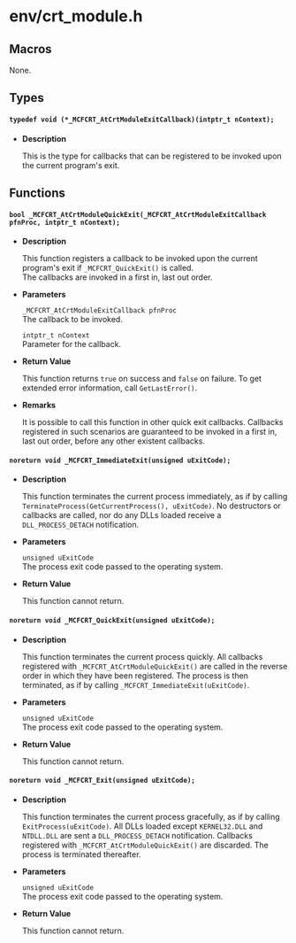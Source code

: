 # env/crt_module.h

## Macros

None.

## Types

#### `typedef void (*_MCFCRT_AtCrtModuleExitCallback)(intptr_t nContext);`

* **Description**

    This is the type for callbacks that can be registered to be invoked upon the current program's exit.

## Functions

#### `bool _MCFCRT_AtCrtModuleQuickExit(_MCFCRT_AtCrtModuleExitCallback pfnProc, intptr_t nContext);`

* **Description**

    This function registers a callback to be invoked upon the current program's exit if `_MCFCRT_QuickExit()` is called.  
    The callbacks are invoked in a first in, last out order.

* **Parameters**

    `_MCFCRT_AtCrtModuleExitCallback pfnProc`  
    The callback to be invoked.

    `intptr_t nContext`  
    Parameter for the callback.

* **Return Value**

    This function returns `true` on success and `false` on failure. To get extended error information, call `GetLastError()`.

* **Remarks**

    It is possible to call this function in other quick exit callbacks. Callbacks registered in such scenarios are guaranteed to be invoked in a first in, last out order, before any other existent callbacks.

#### `noreturn void _MCFCRT_ImmediateExit(unsigned uExitCode);`

* **Description**

    This function terminates the current process immediately, as if by calling `TerminateProcess(GetCurrentProcess(), uExitCode)`. No destructors or callbacks are called, nor do any DLLs loaded receive a `DLL_PROCESS_DETACH` notification.

* **Parameters**

    `unsigned uExitCode`  
    The process exit code passed to the operating system.

* **Return Value**

    This function cannot return.

#### `noreturn void _MCFCRT_QuickExit(unsigned uExitCode);`

* **Description**

    This function terminates the current process quickly. All callbacks registered with `_MCFCRT_AtCrtModuleQuickExit()` are called in the reverse order in which they have been registered. The process is then terminated, as if by calling `_MCFCRT_ImmediateExit(uExitCode)`.

* **Parameters**

    `unsigned uExitCode`  
    The process exit code passed to the operating system.

* **Return Value**

    This function cannot return.

#### `noreturn void _MCFCRT_Exit(unsigned uExitCode);`

* **Description**

    This function terminates the current process gracefully, as if by calling `ExitProcess(uExitCode)`. All DLLs loaded except `KERNEL32.DLL` and `NTDLL.DLL` are sent a `DLL_PROCESS_DETACH` notification. Callbacks registered with `_MCFCRT_AtCrtModuleQuickExit()` are discarded. The process is terminated thereafter.

* **Parameters**

    `unsigned uExitCode`  
    The process exit code passed to the operating system.

* **Return Value**

    This function cannot return.
